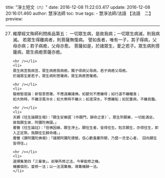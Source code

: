 title: "淨土短文`（六）`"
date: 2016-12-08 11:22:03.417
update: 2016-12-08 20:16:01.460
author: 慧淨法師
toc: true
tags:
    - 慧淨法師/法語	【法語　二】
preview: 

---

<ol start="27">
	<li>
	維摩經文殊師利問疾品第五：
	一切眾生病，是故我病；一切眾生病滅，則我病滅。
	若眾生得離病者，則菩薩無復病。
	譬如長者，唯有一子，其子得病，父母亦病；若子病癒，父母亦愈。
	菩薩如是，於諸眾生，愛之若子。眾生病則菩薩病，眾生病癒菩薩亦癒。

	<hr /></li>
	<li>
	眾生病苦我病苦，眾生病癒我病癒。獨子得病父母病，若子病癒父母癒。
	於諸眾生愛若子，眾生病則菩薩病，眾生病癒菩薩癒。

	<hr /></li>
	<li>
	龍樹智度論：新發意菩薩，不應遠離諸佛。如嬰兒不應離母；如行道不離糧食；
	如大熱時，不離涼風冷水；如大寒時不離火；如渡深水，不應離船；如犯重病，不離良醫。

	<hr /></li>
	<li>
	天親《往生論願生偈》：「願生安樂國`(作願門，歸命之意)`。眾生所願樂，一切能滿足。故我願生彼，阿彌陀佛國。」
	曇鸞《往生論註》：「信佛因緣，願生淨土。願往生者，皆得往生。剋念願生，亦得往生，即入正定聚。我願往生歸命禮。」
	曇鸞《讚阿彌陀佛偈》：「諸聞阿彌陀德號，信心歡喜慶所聞，乃暨一念至心者， 回向願生皆得往。」

	<hr /></li>
	<li>
	選擇集第四「三輩章」。前舉所修之法，今舉能修之機。
	機雖個別，當修一法；以一法泯萬機，導萬機歸一法。
	</li>
</ol>


